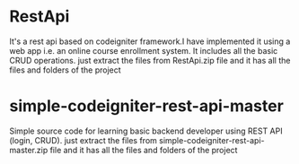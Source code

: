# RestApi
It's a rest api based on codeigniter framework.I have implemented it using a web app i.e. an online course enrollment system.
It includes all the basic CRUD operations.
just extract the files from RestApi.zip file and it has all the files and folders of the project
# simple-codeigniter-rest-api-master
Simple source code for learning basic backend developer using REST API (login, CRUD).
just extract the files from simple-codeigniter-rest-api-master.zip file and it has all the files and folders of the project
